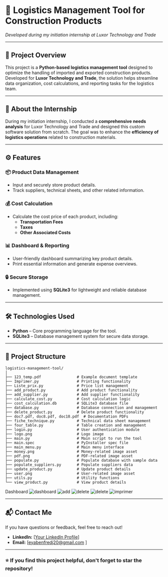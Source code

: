

# 🚀 **Logistics Management Tool for Construction Products**  
*Developed during my initiation internship at Luxor Technology and Trade*

---

## 📄 **Project Overview**

This project is a **Python-based logistics management tool** designed to optimize the handling of imported and exported construction products. Developed for **Luxor Technology and Trade**, the solution helps streamline data organization, cost calculations, and reporting tasks for the logistics team.

---

## 🏢 **About the Internship**

During my initiation internship, I conducted a **comprehensive needs analysis** for Luxor Technology and Trade and designed this custom software solution from scratch. The goal was to enhance the **efficiency of logistics operations** related to construction materials.

---

## ⚙️ **Features**

### 📦 **Product Data Management**  
- Input and securely store product details.  
- Track suppliers, technical sheets, and other related information.

### 💰 **Cost Calculation**  
- Calculate the cost price of each product, including:  
  - **Transportation Fees**  
  - **Taxes**  
  - **Other Associated Costs**

### 📊 **Dashboard & Reporting**  
- User-friendly dashboard summarizing key product details.  
- Print essential information and generate expense overviews.

### 🔒 **Secure Storage**  
- Implemented using **SQLite3** for lightweight and reliable database management.

---

## 🛠️ **Technologies Used**

- **Python** – Core programming language for the tool.  
- **SQLite3** – Database management system for secure data storage.

---

## 📂 **Project Structure**

```
logistics-management-tool/
│
├── 123_temp.pdf                # Example document template
├── Imprimer.py                 # Printing functionality
├── Liste_prix.py               # Price list management
├── add_product.py              # Add product functionality
├── add_supplier.py             # Add supplier functionality
├── calculate_cost.py           # Cost calculation logic
├── cost_calculation.db         # SQLite3 database file
├── database.py                 # Database connection and management
├── delete_product.py           # Delete product functionality
├── doc7.pdf, doc8.pdf, doc10.pdf  # Documentation PDFs
├── fiche_technique.py          # Technical data sheet management
├── four_table.py               # Table creation and management
├── login.py                    # User authentication module
├── logo.png                    # Logo image
├── main.py                     # Main script to run the tool
├── main.spec                   # PyInstaller spec file
├── main_menu.py                # Main menu interface
├── money.png                   # Money-related image asset
├── pdf.png                     # PDF-related image asset
├── populate.py                 # Populate database with sample data
├── populate_suppliers.py       # Populate suppliers data
├── update_product.py           # Update product details
├── user.png                    # User-related image asset
├── utils.py                    # Utility functions
└── view_product.py             # View product details
```
Dashboard
![dashboard](https://github.com/user-attachments/assets/afaf35b4-af01-4781-bbf5-a01ef40bfbed)
![add](https://github.com/user-attachments/assets/c46f31f7-9aa3-4f98-a8b2-ec3172b8cdea)
![delete](https://github.com/user-attachments/assets/5b6a0293-87fb-4b15-b196-1c6a9d9f24cc)
![delete](https://github.com/user-attachments/assets/13c6d266-e590-4790-8759-f567f192a83b)
![imprimer](https://github.com/user-attachments/assets/f4a0ad01-fca1-4016-861f-cb6bceb216b7)


---

## 📬 **Contact Me**

If you have questions or feedback, feel free to reach out!  

- **LinkedIn:** [[Your LinkedIn Profile](https://www.linkedin.com/in/eya-benfredj/)]  
- **Email:** [eyabenfredj20@gmail.com
]  




---

### ⭐ **If you find this project helpful, don't forget to star the repository!**
